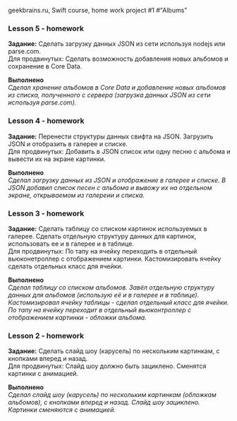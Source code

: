 geekbrains.ru, Swift course, home work project #1
#"Albums"

### Lesson 5 - homework
**Задание:** Сделать загрузку данных JSON из сети используя nodejs или parse.com.   
Для продвинутых: Сделать возможность добавления новых альбомов и сохранение в Core Data.

**Выполнено**   
*Сделал хранение альбомов в Core Data и добавление новых альбомов из списка, полученного с сервера (загрузка данных JSON из сети используя parse.com).*

### Lesson 4 - homework
**Задание:** Перенести структуры данных свифта на JSON. Загрузить JSON и отобразить в галерее и списке.     
Для продвинутых: Добавить в JSON список или одну песню с альбома и вывести их на экране картинки.

**Выполнено**    
*Сделал загрузку данных из JSON и отображение в галерее и списке. В JSON добавил список песен с альбома и вывожу их на отдельном экране, открываемом из галереии и списка.*

### Lesson 3 - homework
**Задание:** Сделать таблицу со списком картинок используемых в галерее. Сделать отдельную структуру данных для картинок, использовать ее и в галерее и в таблице.   
Для продвинутых: По тапу на ячейку переходить в отдельный вьюконетроллер с отображением картинки. Кастомизировать ячейку сделать отдельных класс для ячейки.

**Выполнено**    
*Сделал таблицу со списком альбомов. Завёл отдельную структуру данных для альбомов (использую её и в галерее и в таблице). Кастомизировал ячейку таблицы - сделал отдельный класс для ячейки. По тапу на ячейку переходит в отдельный вьюконтроллер с отображением картинки - обложки альбома.*

### Lesson 2 - homework
**Задание:** Сделать слайд шоу (карусель) по нескольким картинкам, с кнопками вперед и назад.   
Для продвинутых: Слайд шоу должно быть зациклено. Сменятся картинки с анимацией.

**Выполнено**     
*Сделал слайд шоу (карусель) по нескольким картинкам (обложкам альбомов), с кнопками вперед и назад. Слайд шоу зациклено. Картинки сменяются с анимацией.*
